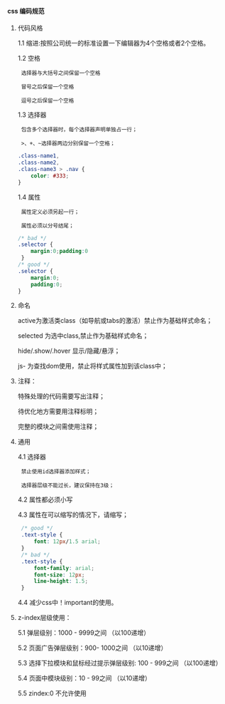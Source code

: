 #### css 编码规范
1. 代码风格

    1.1 缩进:按照公司统一的标准设置一下编辑器为4个空格或者2个空格。

    1.2 空格

        选择器与大括号之间保留一个空格

        冒号之后保留一个空格

        逗号之后保留一个空格

    1.3 选择器

        包含多个选择器时，每个选择器声明单独占一行；

        >、+、~选择器两边分别保留一个空格；

    ```css
    .class-name1,
    .class-name2,
    .class-name3 > .nav {
        color: #333;
    }
    ```
    1.4 属性

        属性定义必须另起一行；

        属性必须以分号结尾；
    ```css
    /* bad */
    .selector {
        margin:0;padding:0
     }
    /* good */
    .selector {
        margin:0;
        padding:0;
    }
    ```
2. 命名

    active为激活类class（如导航或tabs的激活）禁止作为基础样式命名；

    selected 为选中class,禁止作为基础样式命名；

    hide/.show/.hover 显示/隐藏/悬浮；

    js- 为查找dom使用，禁止将样式属性加到该class中；

3. 注释：

    特殊处理的代码需要写出注释；

    待优化地方需要用注释标明；

    完整的模块之间需使用注释；

4. 通用

   4.1 选择器

        禁止使用id选择器添加样式；

        选择器层级不能过长，建议保持在3级；

   4.2 属性都必须小写

   4.3 属性在可以缩写的情况下，请缩写；
   ```css
    /* good */
    .text-style {
        font: 12px/1.5 arial;
    }
    /* bad */
    .text-style {
        font-family: arial;
        font-size: 12px;
        line-height: 1.5;
    }
    ```
    4.4 减少css中！important的使用。

5. z-index层级使用：

    5.1 弹层级别：1000 - 9999之间  （以100递增）

    5.2 页面广告弹层级别：900- 1000之间 （以10递增）

    5.3 选择下拉模块和鼠标经过提示弹层级别: 100 - 999之间 （以100递增）

    5.4 页面中模块级别：10 - 99之间 （以10递增）

    5.5 zindex:0 不允许使用